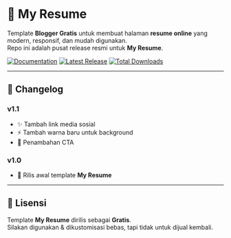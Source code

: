# 📌 My Resume

Template **Blogger Gratis** untuk membuat halaman **resume online** yang modern, responsif, dan mudah digunakan.  
Repo ini adalah pusat release resmi untuk **My Resume**.  

[![Documentation](https://img.shields.io/badge/Visit-Documentation-blue?style=for-the-badge)](https://resumedoc.with.web.id/)
[![Latest Release](https://img.shields.io/github/v/release/username/repo?style=for-the-badge)](https://github.com/username/repo/releases/latest)
[![Total Downloads](https://img.shields.io/github/downloads/username/repo/total?style=for-the-badge)](https://github.com/username/repo/releases)

---

## 📌 Changelog

### v1.1
- ✨ Tambah link media sosial
- ⚡ Tambah warna baru untuk background
- 🐞 Penambahan CTA

### v1.0
- 🎉 Rilis awal template **My Resume**

---

## 📄 Lisensi

Template **My Resume** dirilis sebagai **Gratis**.  
Silakan digunakan & dikustomisasi bebas, tapi tidak untuk dijual kembali.
